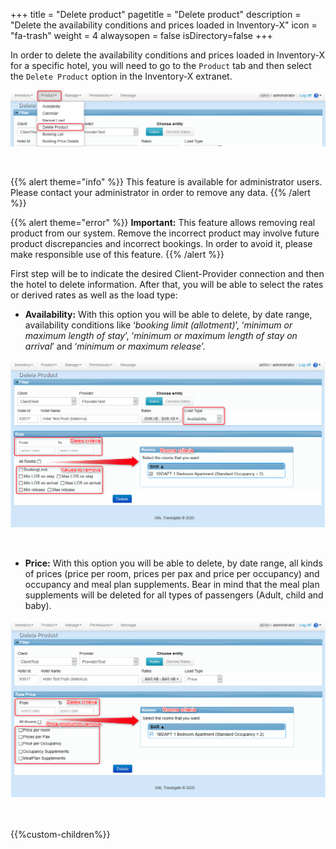 +++
title = "Delete product"
pagetitle = "Delete product"
description = "Delete the availability conditions and prices loaded in Inventory-X"
icon = "fa-trash"
weight = 4
alwaysopen = false
isDirectory=false
+++

In order to delete the availability conditions and prices loaded in Inventory-X for a specific hotel, you will need to go to the ``Product`` tab and then select the ``Delete Product`` option in the Inventory-X extranet.

![Inventory-X Delete Product](./../../../images/web/inventory_deleteproduct1.png "Inventory-X Delete Product")

</br>

{{% alert theme="info" %}} This feature is available for administrator users. Please contact your administrator in order to remove any data. {{% /alert %}}

{{% alert theme="error" %}} **Important:** This feature allows removing real product from our system. Remove the incorrect product may involve future product discrepancies and incorrect bookings. In order to avoid it, please make responsible use of this feature. {{% /alert %}}

First step will be to indicate the desired Client-Provider connection and then the hotel to delete information. After that, you will be able to select the rates or derived rates as well as the load type:

* **Availability:** With this option you will be able to delete, by date range, availability conditions like ‘*booking limit (allotment)*’, ‘*minimum or maximum length of stay*’, ‘*minimum or maximum length of stay on arrival*’ and ‘*minimum or maximum release*’.

![Inventory-X Delete Product](./../../../images/web/inventory_deleteproduct2.png "Inventory-X Delete Product")

</br>

* **Price:** With this option you will be able to delete, by date range, all kinds of prices (price per room, prices per pax and price per occupancy) and occupancy and meal plan supplements. Bear in mind that the meal plan supplements will be deleted for all types of passengers (Adult, child and baby).

![Inventory-X Delete Product](./../../../images/web/inventory_deleteproduct3.png "Inventory-X Delete Product")

</br>

{{%custom-children%}}
